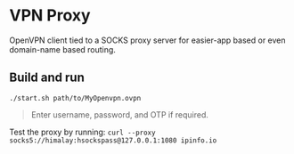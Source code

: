 # VPN Proxy

OpenVPN client tied to a SOCKS proxy server for easier-app based  or even domain-name based routing.

## Build and run

`./start.sh path/to/MyOpenvpn.ovpn`

> Enter username, password, and OTP if required.

Test the proxy by running: `curl --proxy socks5://himalay:hsockspass@127.0.0.1:1080 ipinfo.io`
